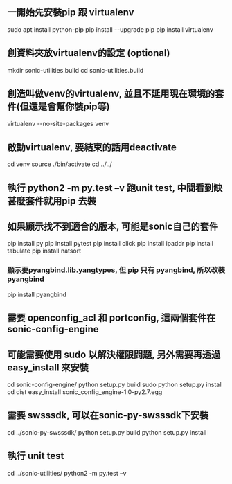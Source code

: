 ## 一開始先安裝pip 跟 virtualenv
sudo apt install python-pip
pip install --upgrade pip
pip install virtualenv

## 創資料夾放virtualenv的設定 (optional)
mkdir sonic-utilities.build
cd sonic-utilities.build

## 創造叫做venv的virtualenv, 並且不延用現在環境的套件(但還是會幫你裝pip等)
virtualenv --no-site-packages venv

## 啟動virtualenv, 要結束的話用deactivate
cd venv
source ./bin/activate
cd ../../

## 執行 python2 -m py.test –v 跑unit test, 中間看到缺甚麼套件就用pip 去裝
## 如果顯示找不到適合的版本, 可能是sonic自己的套件

pip install py
pip install pytest
pip install click
pip install ipaddr
pip install tabulate
pip install natsort
### 顯示要pyangbind.lib.yangtypes, 但 pip 只有 pyangbind, 所以改裝 pyangbind
pip install pyangbind

## 需要 openconfig_acl 和 portconfig, 這兩個套件在sonic-config-engine
## 可能需要使用 sudo 以解決權限問題, 另外需要再透過 easy_install 來安裝
cd sonic-config-engine/
python setup.py build
sudo python setup.py install
cd dist
easy_install sonic_config_engine-1.0-py2.7.egg

## 需要 swsssdk, 可以在sonic-py-swsssdk下安裝
cd ../sonic-py-swsssdk/
python setup.py build
python setup.py install

## 執行 unit test
cd ../sonic-utilities/
python2 -m py.test –v
